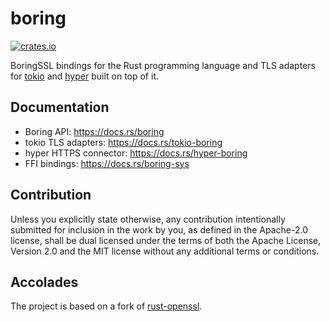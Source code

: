 # boring

[![crates.io](https://img.shields.io/crates/v/boring.svg)](https://crates.io/crates/boring)

BoringSSL bindings for the Rust programming language and TLS adapters for [tokio](https://github.com/tokio-rs/tokio)
and [hyper](https://github.com/hyperium/hyper) built on top of it.

## Documentation
 - Boring API: <https://docs.rs/boring>
 - tokio TLS adapters: <https://docs.rs/tokio-boring>
 - hyper HTTPS connector: <https://docs.rs/hyper-boring>
 - FFI bindings: <https://docs.rs/boring-sys>

## Contribution

Unless you explicitly state otherwise, any contribution intentionally
submitted for inclusion in the work by you, as defined in the Apache-2.0
license, shall be dual licensed under the terms of both the Apache License,
Version 2.0 and the MIT license without any additional terms or conditions.

## Accolades

The project is based on a fork of [rust-openssl](https://github.com/sfackler/rust-openssl).
